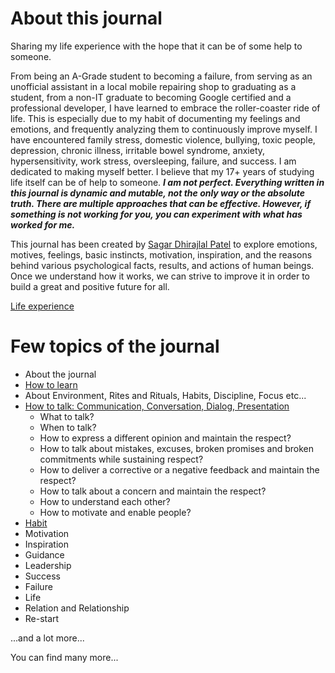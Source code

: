 # About this journal

Sharing my life experience with the hope that it can be of some help to someone.

From being an A-Grade student to becoming a failure, from serving as an unofficial assistant in a local mobile repairing shop to graduating as a student, from a non-IT graduate to becoming Google certified and a professional developer, I have learned to embrace the roller-coaster ride of life. This is especially due to my habit of documenting my feelings and emotions, and frequently analyzing them to continuously improve myself. I have encountered family stress, domestic violence, bullying, toxic people, depression, chronic illness, irritable bowel syndrome, anxiety, hypersensitivity, work stress, oversleeping, failure, and success. I am dedicated to making myself better. I believe that my 17+ years of studying life itself can be of help to someone. _**I am not perfect. Everything written in this journal is dynamic and mutable, not the only way or the absolute truth. There are multiple approaches that can be effective. However, if something is not working for you, you can experiment with what has worked for me.**_

This journal has been created by [Sagar Dhirajlal Patel](https://www.linkedin.com/in/srdpatel/) to explore emotions, motives, feelings, basic instincts, motivation, inspiration, and the reasons behind various psychological facts, results, and actions of human beings. Once we understand how it works, we can strive to improve it in order to build a great and positive future for all.

[Life experience](https://docs.google.com/document/d/1vcD3g8FbizbVaBWdq4JQy2Y8U_6jdHsS6jd0eXsS3l0/edit?usp=sharing)

# Few topics of the journal

* About the journal
* [How to learn](https://docs.google.com/document/d/1z3PL0WOOsNeMZpX3xmZJdf39akzQfAKyqOV-TvwPPkI/edit?usp=sharing)
* About Environment, Rites and Rituals, Habits, Discipline, Focus etc...
* [How to talk: Communication, Conversation, Dialog, Presentation](https://docs.google.com/document/d/1RfTvuBHlECYBuIb1C3jiO00iwOhdovQsmd4nu49rG14/edit?usp=sharing)
  * What to talk?
  * When to talk?
  * How to express a different opinion and maintain the respect?
  * How to talk about mistakes, excuses, broken promises and broken commitments while sustaining respect?
  * How to deliver a corrective or a negative feedback and maintain the respect?
  * How to talk about a concern and maintain the respect?
  * How to understand each other?
  * How to motivate and enable people?
* [Habit ](https://docs.google.com/document/d/1n9m20L9Uw_ejiQZ9XkPuy2o673WDWy7jXWWJrw5AWeo/edit?usp=sharing)
* Motivation
* Inspiration
* Guidance
* Leadership
* Success
* Failure
* Life
* Relation and Relationship
* Re-start

...and a lot more...

You can find many more...
